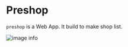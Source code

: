 # Preshop
``` preshop ``` is a Web App. It build to make shop list.

![image info](./src/assets/background.png)
